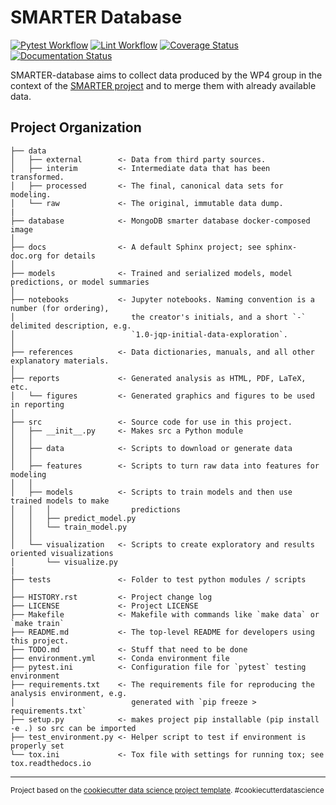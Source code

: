 SMARTER Database
==============================

[![Pytest Workflow](https://github.com/cnr-ibba/SMARTER-database/actions/workflows/pytest-workflow.yml/badge.svg)](https://github.com/cnr-ibba/SMARTER-database/actions/workflows/pytest-workflow.yml)
[![Lint Workflow](https://github.com/cnr-ibba/SMARTER-database/actions/workflows/lint-workflow.yml/badge.svg)](https://github.com/cnr-ibba/SMARTER-database/actions/workflows/lint-workflow.yml)
[![Coverage Status](https://coveralls.io/repos/github/cnr-ibba/SMARTER-database/badge.svg?branch=master)](https://coveralls.io/github/cnr-ibba/SMARTER-database?branch=master)
[![Documentation Status](https://readthedocs.org/projects/smarter-database/badge/?version=latest)](https://smarter-database.readthedocs.io/en/latest/?badge=latest)

SMARTER-database aims to collect data produced by the WP4 group in the context of
the [SMARTER project](https://www.smarterproject.eu/) and to merge them with
already available data.

Project Organization
--------------------

    ├── data
    │   ├── external        <- Data from third party sources.
    │   ├── interim         <- Intermediate data that has been transformed.
    │   ├── processed       <- The final, canonical data sets for modeling.
    │   └── raw             <- The original, immutable data dump.
    |
    ├── database            <- MongoDB smarter database docker-composed image
    │
    ├── docs                <- A default Sphinx project; see sphinx-doc.org for details
    │
    ├── models              <- Trained and serialized models, model predictions, or model summaries
    │
    ├── notebooks           <- Jupyter notebooks. Naming convention is a number (for ordering),
    │                          the creator's initials, and a short `-` delimited description, e.g.
    │                          `1.0-jqp-initial-data-exploration`.
    │
    ├── references          <- Data dictionaries, manuals, and all other explanatory materials.
    │
    ├── reports             <- Generated analysis as HTML, PDF, LaTeX, etc.
    │   └── figures         <- Generated graphics and figures to be used in reporting
    │
    ├── src                 <- Source code for use in this project.
    │   ├── __init__.py     <- Makes src a Python module
    │   │
    │   ├── data            <- Scripts to download or generate data
    │   │
    │   ├── features        <- Scripts to turn raw data into features for modeling
    │   │
    │   ├── models          <- Scripts to train models and then use trained models to make
    │   │   │                  predictions
    │   │   ├── predict_model.py
    │   │   └── train_model.py
    │   │
    │   └── visualization   <- Scripts to create exploratory and results oriented visualizations
    │       └── visualize.py
    |
    ├── tests               <- Folder to test python modules / scripts
    │
    ├── HISTORY.rst         <- Project change log
    ├── LICENSE             <- Project LICENSE
    ├── Makefile            <- Makefile with commands like `make data` or `make train`
    ├── README.md           <- The top-level README for developers using this project.
    ├── TODO.md             <- Stuff that need to be done
    ├── environment.yml     <- Conda environment file
    ├── pytest.ini          <- Configuration file for `pytest` testing environment
    ├── requirements.txt    <- The requirements file for reproducing the analysis environment, e.g.
    │                          generated with `pip freeze > requirements.txt`
    ├── setup.py            <- makes project pip installable (pip install -e .) so src can be imported
    ├── test_environment.py <- Helper script to test if environment is properly set
    └── tox.ini             <- Tox file with settings for running tox; see tox.readthedocs.io

--------

<p><small>Project based on the <a target="_blank" href="https://drivendata.github.io/cookiecutter-data-science/">cookiecutter data science project template</a>. #cookiecutterdatascience</small></p>
